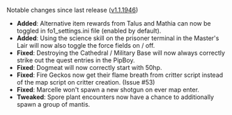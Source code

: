 Notable changes since last release ([v1.1.1946](https://github.com/rotators/Fo1in2/releases/tag/v1.1.1946))
- **Added**: Alternative item rewards from Talus and Mathia can now be toggled in fo1_settings.ini file (enabled by default).
- **Added**: Using the science skill on the prisoner terminal in the Master's Lair will now also toggle the force fields on / off.
- **Fixed**: Destroying the Cathedral / Military Base will now always correctly strike out the quest entries in the PipBoy.
- **Fixed**: Dogmeat will now correctly start with 50hp.
- **Fixed**: Fire Geckos now get their flame breath from critter script instead of the map script on critter creation. (Issue #53) 
- **Fixed**: Marcelle won't spawn a new shotgun on ever map enter.
- **Tweaked**: Spore plant encounters now have a chance to additionally spawn a group of mantis.
